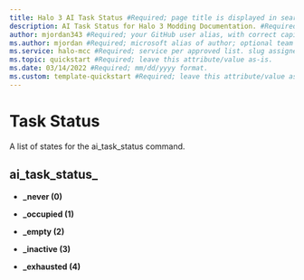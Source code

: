 ```yaml
---
title: Halo 3 AI Task Status #Required; page title is displayed in search results. Include the brand.
description: AI Task Status for Halo 3 Modding Documentation. #Required; article description that is displayed in search results. 
author: mjordan343 #Required; your GitHub user alias, with correct capitalization.
ms.author: mjordan #Required; microsoft alias of author; optional team alias.
ms.service: halo-mcc #Required; service per approved list. slug assigned by ACOM.
ms.topic: quickstart #Required; leave this attribute/value as-is.
ms.date: 03/14/2022 #Required; mm/dd/yyyy format.
ms.custom: template-quickstart #Required; leave this attribute/value as-is.
---
```


# Task Status

A list of states for the ai_task_status command.

## **ai_task_status_**

- **_never (0)**

- **_occupied (1)**

- **_empty (2)**

- **_inactive (3)**

- **_exhausted (4)**
